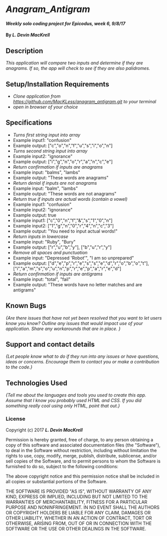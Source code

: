 # _Anagram_Antigram_

#### _Weekly solo coding project for Epicodus, week 6, 9/8/17_

#### By _**L. Devin MacKrell**_

## Description

_This application will compare two inputs and determine if they are anagrams. If so, the app will check to see if they are also palidromes._

## Setup/Installation Requirements

* _Clone application from https://github.com/MacKLess/anagram_antigram.git to your terminal_
* _open in browser of your choice_

## Specifications

* _Turns first string input into array_
* Example input1: "confusion"
* Example output: ["c","o","n","f","u","s","i","o","n"]
* _Turns second string input into array_
* Example input2: "ignorance"
* Example output: ["i","g","n","o","r","a","n","c","e"]
* _Return confirmation if inputs are anagrams_
* Example input: "balms",  "lambs"
* Example output: "These words are anagrams"
* _Return denial if inputs are not anagrams_
* Example input: "balm",  "lambs"
* Example output: "These words are not anagrams"
* _Return true if inputs are actual words (contain a vowel)_
* Example input1: "confusion"
* Example input2: "ignorance"
* Example output: true
* Example input1: ["c","0","n","f","&","s","1","0","n"]
* Example input2: ["1","g","n","0","r","4","n","c","3"]
* Example output: "You need to input actual words!"
* _Return inputs in lowercase_
* Example input: "Ruby", "Bury"
* Example output: ["r","u","b","y"], ["b","u","r","y"]
* _Remove all spaces and punctuation_
* Example input: "Depressed 'Robot'", "I am so unprepared"
* Example output: ["d","e","p","r","e","s","s","e","d","r","o","b","o","t"], ["i","a","m","s","o","u","n","p","r","e","p","a","r","e","d"]
* _Return confirmation if inputs are antigrams_
* Example input: "total", "fail"
* Example output: "These words have no letter matches and are antigrams"


## Known Bugs

_{Are there issues that have not yet been resolved that you want to let users know you know?  Outline any issues that would impact use of your application.  Share any workarounds that are in place. }_

## Support and contact details

_{Let people know what to do if they run into any issues or have questions, ideas or concerns.  Encourage them to contact you or make a contribution to the code.}_

## Technologies Used

_{Tell me about the languages and tools you used to create this app. Assume that I know you probably used HTML and CSS. If you did something really cool using only HTML, point that out.}_

### License

Copyright (c) 2017 **_L. Devin MacKrell_**

Permission is hereby granted, free of charge, to any person obtaining a copy
of this software and associated documentation files (the "Software"), to deal
in the Software without restriction, including without limitation the rights
to use, copy, modify, merge, publish, distribute, sublicense, and/or sell
copies of the Software, and to permit persons to whom the Software is
furnished to do so, subject to the following conditions:

The above copyright notice and this permission notice shall be included in all
copies or substantial portions of the Software.

THE SOFTWARE IS PROVIDED "AS IS", WITHOUT WARRANTY OF ANY KIND, EXPRESS OR
IMPLIED, INCLUDING BUT NOT LIMITED TO THE WARRANTIES OF MERCHANTABILITY,
FITNESS FOR A PARTICULAR PURPOSE AND NONINFRINGEMENT. IN NO EVENT SHALL THE
AUTHORS OR COPYRIGHT HOLDERS BE LIABLE FOR ANY CLAIM, DAMAGES OR OTHER
LIABILITY, WHETHER IN AN ACTION OF CONTRACT, TORT OR OTHERWISE, ARISING FROM,
OUT OF OR IN CONNECTION WITH THE SOFTWARE OR THE USE OR OTHER DEALINGS IN THE
SOFTWARE.
